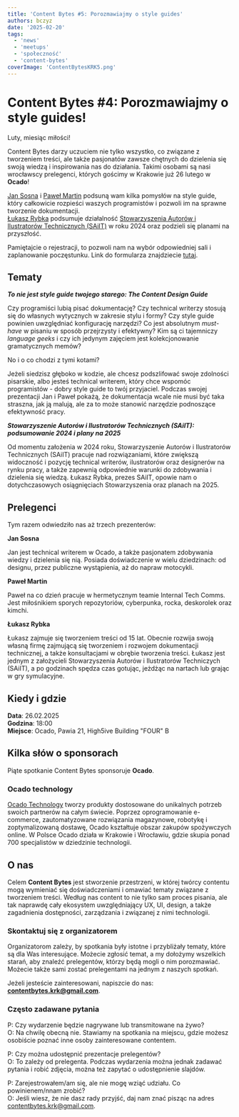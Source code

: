 ```yaml
---
title: 'Content Bytes #5: Porozmawiajmy o style guides'
authors: bczyz
date: '2025-02-20'
tags:
  - 'news'
  - 'meetups'
  - 'społeczność'
  - 'content-bytes'
coverImage: 'ContentBytesKRK5.png'
---
```


# Content Bytes #4: Porozmawiajmy o style guides!

Luty, miesiąc miłości!

Content Bytes darzy uczuciem nie tylko wszystko, co związane z tworzeniem treści, ale także pasjonatów zawsze chętnych do dzielenia się swoją wiedzą i inspirowania nas do działania. Takimi osobami są nasi wrocławscy prelegenci, których gościmy w Krakowie już 26 lutego w **Ocado**!

<!--truncate-->

[Jan Sosna](https://www.linkedin.com/in/jan-sosna/) i [Paweł Martin](https://www.linkedin.com/in/pawel-martin/) podsuną wam kilka pomysłów na style guide, który całkowicie rozpieści waszych programistów i pozwoli im na sprawne tworzenie dokumentacji. \
[Łukasz Rybka](https://www.linkedin.com/in/lukasztomaszrybka/) podsumuje działalność [Stowarzyszenia Autorów i Ilustratorów Technicznych (SAiIT)](https://saiit.odoo.com/info) w roku 2024 oraz podzieli się planami na przyszłość.

Pamiętajcie o rejestracji, to pozwoli nam na wybór odpowiedniej sali i
zaplanowanie poczęstunku. Link do formularza znajdziecie
[tutaj](https://forms.gle/prUVHCcG67ArJA4K8).

## Tematy

**_To nie jest style guide twojego starego: The Content Design Guide_**

Czy programiści lubią pisać dokumentację? Czy technical writerzy stosują się do własnych wytycznych w zakresie stylu i formy? 
Czy style guide powinien uwzględniać konfigurację narzędzi? Co jest absolutnym _must-have_ w pisaniu w sposób przejrzysty i efektywny? 
Kim są ci tajemniczy _language geeks_ i czy ich jedynym zajęciem jest kolekcjonowanie gramatycznych memów?

No i o co chodzi z tymi kotami?

Jeżeli siedzisz głęboko w kodzie, ale chcesz podszlifować swoje zdolności pisarskie, albo jesteś technical writerem, który chce wspomóc programistów - dobry style guide to twój przyjaciel. Podczas swojej prezentacji Jan i Paweł pokażą, że dokumentacja wcale nie musi być taka straszna, jak ją malują, ale za to może stanowić narzędzie podnoszące efektywność pracy.

**_Stowarzyszenie Autorów i Ilustratorów Technicznych (SAiIT): podsumowanie 2024 i plany na 2025_**

Od momentu założenia w 2024 roku, Stowarzyszenie Autorów i Ilustratorów Technicznych (SAiIT) pracuje nad rozwiązaniami, które zwiększą widoczność i pozycję technical writerów, ilustratorów oraz designerów na rynku pracy, a także zapewnią odpowiednie warunki do zdobywania i dzielenia się wiedzą.
Łukasz Rybka, prezes SAiIT, opowie nam o dotychczasowych osiągnięciach Stowarzyszenia oraz planach na 2025.

## Prelegenci

Tym razem odwiedziło nas aż trzech prezenterów:

**Jan Sosna**

Jan jest technical writerem w Ocado, a także pasjonatem zdobywania wiedzy i dzielenia się nią. Posiada doświadczenie w wielu dziedzinach: od designu, przez publiczne wystąpienia, aż do napraw motocykli.

**Paweł Martin**

Paweł na co dzień pracuje w hermetycznym teamie Internal Tech Comms. Jest miłośnikiem sporych repozytoriów, cyberpunka, rocka, deskorolek oraz kimchi.

**Łukasz Rybka**

Łukasz zajmuje się tworzeniem treści od 15 lat. Obecnie rozwija swoją własną firmę zajmującą się tworzeniem i rozwojem dokumentacji technicznej, a także konsultacjami w obrębie tworzenia treści. Łukasz jest jednym z założycieli Stowarzyszenia Autorów i Ilustratorów Techniczych (SAiIT), a po godzinach spędza czas gotując, jeżdżąc na nartach lub grając w gry symulacyjne.

## Kiedy i gdzie

**Data**: 26.02.2025 <br /> **Godzina**: 18:00 <br /> **Miejsce**: Ocado, Pawia 21, High5ive Building "FOUR" B

## Kilka słów o sponsorach

Piąte spotkanie Content Bytes sponsoruje **Ocado**.

### Ocado technology

[Ocado Technology](https://careers.ocadogroup.com/locations/europe/development-centre-poland) tworzy produkty dostosowane do unikalnych potrzeb swoich partnerów na całym świecie. Poprzez oprogramowanie e-commerce, zautomatyzowane rozwiązania magazynowe, robotykę i zoptymalizowaną dostawę, Ocado kształtuje obszar zakupów spożywczych online. W Polsce Ocado działa w Krakowie i Wrocławiu, gdzie skupia ponad 700 specjalistów w dziedzinie technologii.

## O nas

Celem **Content Bytes** jest stworzenie przestrzeni, w której twórcy contentu
mogą wymieniać się doświadczeniami i omawiać tematy związane z tworzeniem
treści. Według nas content to nie tylko sam proces pisania, ale tak
naprawdę cały ekosystem uwzględniający UX, UI, design, a także zagadnienia
dostępności, zarządzania i związanej z nimi technologii.

### Skontaktuj się z organizatorem

Organizatorom zależy, by spotkania były istotne i przybliżały tematy, które są
dla Was interesujące. Możecie zgłosić temat, a my dołożymy wszelkich starań, aby
znaleźć prelegentów, którzy będą mogli o nim porozmawiać. Możecie także sami
zostać prelegentami na jednym z naszych spotkań.

Jeżeli jesteście zainteresowani, napiszcie do nas:
**contentbytes.krk@gmail.com**.

### Często zadawane pytania

P: Czy wydarzenie będzie nagrywane lub transmitowane na żywo? <br /> O: Na
chwilę obecną nie. Stawiamy na spotkania na miejscu, gdzie możesz osobiście
poznać inne osoby zainteresowane contentem.

P: Czy można udostępnić prezentacje prelegentów? <br /> O: To zależy od
prelegenta. Podczas wydarzenia można jednak zadawać pytania i robić zdjęcia,
można też zapytać o udostępnienie slajdów.

P: Zarejestrowałem/am się, ale nie mogę wziąć udziału. Co powinienem/nnam
zrobić? <br /> O: Jeśli wiesz, że nie dasz rady przyjść, daj nam znać pisząc na
adres [contentbytes.krk@gmail.com](mailto:contentbytes.krk@gmail.com).
